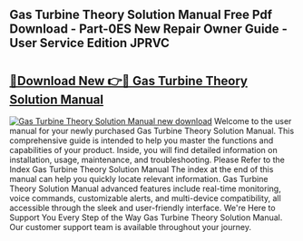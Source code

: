 ## Gas Turbine Theory Solution Manual Free Pdf Download - Part-0ES New Repair Owner Guide - User Service Edition JPRVC

# <h2><a href="http://bc68012.oget.top/?id=Gas+Turbine+Theory+Solution+Manual">🔗Download New 👉🔴 Gas Turbine Theory Solution Manual</a></h2>

[![Gas Turbine Theory Solution Manual new download](https://i.imgur.com/5g1atiW.png)](http://bc68012.oget.top/?id=Gas+Turbine+Theory+Solution+Manual)
Welcome to the user manual for your newly purchased Gas Turbine Theory Solution Manual. This comprehensive guide is intended to help you master the functions and capabilities of your product. Inside, you will find detailed information on installation, usage, maintenance, and troubleshooting. Please Refer to the Index Gas Turbine Theory Solution Manual The index at the end of this manual can help you quickly locate relevant information. Gas Turbine Theory Solution Manual advanced features include real-time monitoring, voice commands, customizable alerts, and multi-device compatibility, all accessible through the sleek and user-friendly interface. We're Here to Support You Every Step of the Way Gas Turbine Theory Solution Manual. Our customer support team is available throughout your journey.
